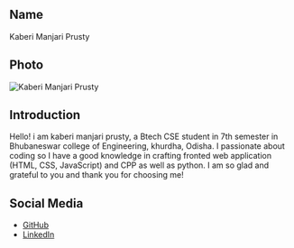 ## Name
Kaberi Manjari Prusty

## Photo
![Kaberi Manjari Prusty](https://i.postimg.cc/7ZRZ7rFx/1717437717379.jpg)

## Introduction
Hello! i am kaberi manjari prusty, a Btech CSE student in 7th semester in Bhubaneswar college of Engineering, khurdha, Odisha. I passionate about coding so I have a good knowledge in crafting fronted web application (HTML, CSS, JavaScript) and CPP as well as python. I am so glad and grateful to you and thank you for choosing me!
## Social Media
- [GitHub](https://github.com/coder-kbb)
- [LinkedIn](https://www.linkedin.com/in/kaberi-manjari-prusty-2bb837216?utm_source=share&utm_campaign=share_via&utm_content=profile&utm_medium=android_app) 